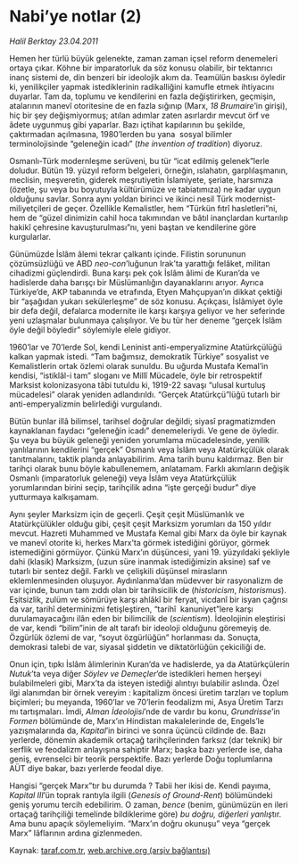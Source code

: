 # Nabi’ye notlar (2) 

*Halil Berktay 23.04.2011*

<div class="yazi"><p>Hemen her türlü büyük gelenekte, zaman zaman içsel reform denemeleri ortaya çıkar. Köhne bir imparatorluk da söz konusu olabilir, bir tektanrıcı inanç sistemi de, din benzeri bir ideolojik akım da. Teamülün baskısı öyledir ki, yenilikçiler yapmak istediklerinin radikalliğini kamufle etmek ihtiyacını duyarlar. Tam da, toplumu ve kendilerini en fazla değiştirirken, geçmişin, atalarının manevî otoritesine de en fazla sığınıp (Marx, <i>18 Brumaire</i>’in girişi), hiç bir şey değişmiyormuş; atılan adımlar zaten asırlardır mevcut örf ve âdete uygunmuş gibi yaparlar. Bazı içtihat kapılarının bu şekilde, çaktırmadan açılmasına, 1980’lerden bu yana  sosyal bilimler terminolojisinde “geleneğin icadı” (<i>the invention of tradition</i>) diyoruz.</p>
<p>Osmanlı-Türk modernleşme serüveni, bu tür “icat edilmiş gelenek”lerle doludur. Bütün 19. yüzyıl reform belgeleri, örneğin, ıslahatın, garplılaşmanın, meclisin, meşveretin, giderek meşrutiyetin İslamiyete, şeriate, harsımıza (özetle, şu veya bu boyutuyla kültürümüze ve tabiatımıza) ne kadar uygun olduğunu savlar. Sonra aynı yoldan birinci ve ikinci nesil Türk modernist-miliyetçileri de geçer. Özellikle Kemalistler, hem “Türkün fıtrî hasletleri”ni, hem de “güzel dinimizin cahil hoca takımından ve bâtıl inançlardan kurtarılıp hakikî çehresine kavuşturulması”nı, yeni baştan ve kendilerine göre kurgularlar. </p>
<p>Günümüzde İslâm âlemi tekrar çalkantı içinde. Filistin sorununun çözümsüzlüğü ve ABD <i>neo-con</i>’luğunun Irak’ta yarattığı felâket, militan cihadizmi güçlendirdi. Buna karşı pek çok İslâm âlimi de Kuran’da ve hadislerde daha barışçı bir Müslümanlığın dayanaklarını arıyor. Ayrıca Türkiye’de, AKP tabanında ve etrafında, Etyen Mahçupyan’ın dikkat çektiği bir “aşağıdan yukarı sekülerleşme” de söz konusu. Açıkçası, İslâmiyet öyle bir defa değil, defalarca modernite ile karşı karşıya geliyor ve her seferinde yeni uzlaşmalar bulunmaya çalışılıyor. Ve bu tür her deneme “gerçek İslâm öyle değil böyledir” söylemiyle elele gidiyor.</p>
<p>1960’lar ve 70’lerde Sol, kendi Leninist anti-emperyalizmine Atatürkçülüğü kalkan yapmak istedi. “Tam bağımsız, demokratik Türkiye” sosyalist ve Kemalistlerin ortak özlemi olarak sunuldu. Bu uğurda Mustafa Kemal’in kendisi, “istiklâl-i tam” sloganı ve Millî Mücadele, öyle bir retrospektif Marksist kolonizasyona tâbi tutuldu ki, 1919-22 savaşı “ulusal kurtuluş mücadelesi” olarak yeniden adlandırıldı. “Gerçek Atatürkçü”lüğü tutarlı bir anti-emperyalizmin belirlediği vurgulandı. </p>
<p>Bütün bunlar illâ bilimsel, tarihsel doğrular değildi; siyasî pragmatizmden kaynaklanan faydacı “geleneğin icadı” denemeleriydi. Ve gene de öyledir. Şu veya bu büyük geleneği yeniden yorumlama mücadelesinde, yenilik yanlılarının kendilerini “gerçek” Osmanlı veya İslâm veya Atatürkçülük olarak tanıtmalarını, taktik planda anlayabilirim. Ama tarih bunu kaldırmaz. Ben bir tarihçi olarak bunu böyle kabullenemem, anlatamam. Farklı akımların değişik Osmanlı (imparatorluk geleneği) veya İslâm veya Atatürkçülük yorumlarından birini seçip, tarihçilik adına “işte gerçeği budur” diye yutturmaya kalkışamam.</p>
<p>Aynı şeyler Marksizm için de geçerli. Çeşit çeşit Müslümanlık ve Atatürkçülükler olduğu gibi, çeşit çeşit Marksizm yorumları da 150 yıldır mevcut. Hazreti Muhammed ve Mustafa Kemal gibi Marx da öyle bir kaynak ve manevî otorite ki, herkes Marx’ta görmek istediğini görüyor, görmek istemediğini görmüyor. Çünkü Marx’ın düşüncesi, yani 19. yüzyıldaki şekliyle dahi (klasik) Marksizm, (uzun süre inanmak istediğimizin aksine) saf ve tutarlı bir sentez değil. Farklı ve çelişkili düşünsel mirasların eklemlenmesinden oluşuyor. Aydınlanma’dan müdevver bir rasyonalizm de var içinde, bunun tam zıddı olan bir tarihsicilik de (<i>historicism</i>, <i>historismus</i>). Eşitsizlik, zulüm ve sömürüye karşı ahlâkî bir feryat, vicdanî bir isyan çağrısı da var, tarihî determinizmi fetişleştiren, “tarihî  kanuniyet”lere karşı durulamayacağını ilân eden bir bilimcilik de (<i>scientism</i>). İdeolojinin eleştirisi de var, kendi “bilim”inin de alt tarafı bir ideoloji olduğunu göremeyiş de. Özgürlük özlemi de var, “soyut özgürlüğün” horlanması da. Sonuçta, demokrasi talebi de var, siyasal şiddetin ve diktatörlüğün çekiciliği de.</p>
<p>Onun için, tıpkı İslâm âlimlerinin Kuran’da ve hadislerde, ya da Atatürkçülerin <i>Nutuk</i>’ta veya diğer <i>Söylev ve Demeçler</i>’de istedikleri hemen herşeyi bulabilmeleri gibi, Marx’ta da isteyen istediği alıntıyı bulabilir aslında. Özel ilgi alanımdan bir örnek vereyim : kapitalizm öncesi üretim tarzları ve toplum biçimleri; bu meyanda, 1960’lar ve 70’lerin feodalizm mi, Asya Üretim Tarzı mı tartışmaları. İmdi, <i>Alman İdeolojisi</i>’nde de vardır bu konu, <i>Grundrisse</i>’in <i>Formen</i> bölümünde de, Marx’ın Hindistan makalelerinde de, Engels’le yazışmalarında da, <i>Kapital</i>’in birinci ve sonra üçüncü cildinde de. Bazı yerlerde, dönemin akademik ortaçağ tarihçilerinden farksız (dar teknik) bir serflik ve feodalizm anlayışına sahiptir Marx; başka bazı yerlerde ise, daha geniş, evrenselci bir teorik perspektife. Bazı yerlerde Doğu toplumlarına AÜT diye bakar, bazı yerlerde feodal diye.</p>
<p>Hangisi “gerçek Marx”tır bu durumda ? Tabii her ikisi de. Kendi payıma, <i>Kapital III</i>’ün toprak rantıyla ilgili (<i>Genesis of Ground-Rent</i>) bölümündeki geniş yorumu tercih edebilirim. O zaman, <i>bence</i> (benim, günümüzün en ileri ortaçağ tarihçiliği temelinde bildiklerime göre) <i>bu doğru, diğerleri yanlış</i>tır. Ama bunu apaçık söylemeliyim. “Marx’ın doğru okunuşu” veya “gerçek Marx” lâflarının ardına gizlenmeden.</p>
</div>

Kaynak: [taraf.com.tr](http://www.taraf.com.tr/halil-berktay/makale-nabi-ye-notlar-2.htm), [web.archive.org (arşiv bağlantısı)](http://web.archive.org/web/20131022094520/http://www.taraf.com.tr/halil-berktay/makale-nabi-ye-notlar-2.htm)
